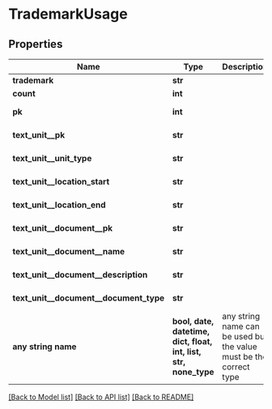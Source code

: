 # TrademarkUsage


## Properties
Name | Type | Description | Notes
------------ | ------------- | ------------- | -------------
**trademark** | **str** |  | 
**count** | **int** |  | [optional] 
**pk** | **int** |  | [optional] [readonly] 
**text_unit__pk** | **str** |  | [optional] [readonly] 
**text_unit__unit_type** | **str** |  | [optional] [readonly] 
**text_unit__location_start** | **str** |  | [optional] [readonly] 
**text_unit__location_end** | **str** |  | [optional] [readonly] 
**text_unit__document__pk** | **str** |  | [optional] [readonly] 
**text_unit__document__name** | **str** |  | [optional] [readonly] 
**text_unit__document__description** | **str** |  | [optional] [readonly] 
**text_unit__document__document_type** | **str** |  | [optional] [readonly] 
**any string name** | **bool, date, datetime, dict, float, int, list, str, none_type** | any string name can be used but the value must be the correct type | [optional]

[[Back to Model list]](../README.md#documentation-for-models) [[Back to API list]](../README.md#documentation-for-api-endpoints) [[Back to README]](../README.md)


